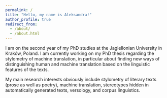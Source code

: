 ```yaml
---
permalink: /
title: "Hello, my name is Aleksandra!"
author_profile: true
redirect_from: 
  - /about/
  - /about.html
---
```


I am on the second year of my PhD studies at the Jagiellonian University in Kraków, Poland. I am currently working on my PhD thesis regarding the stylometry of machine translation, in particular about finding new ways of distinguishing human and machine translation based on the linguistic features of the texts.

My main research interests obviously include stylometry of literary texts (prose as well as poetry), machine translation, stereotypes hidden in automatically generated texts, versology, and corpus linguistics. 